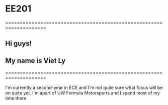 
# EE201

====================================================================

## Hi guys!
## My name is Viet Ly

====================================================================

I'm currently a second-year in ECE and I'm not quite sure what 
focus will be on quite yet. I'm apart of UW Formula Motorsports
and I spend most of my time there


